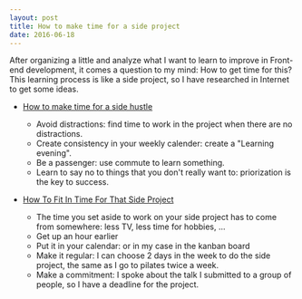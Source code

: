```yaml
---
layout: post
title: How to make time for a side project
date: 2016-06-18
---
```


After organizing a little and analyze what I want to learn to improve in Front-end development, it comes a question to my mind: How to get time for this? This learning process is like a side project, so I have researched in Internet to get some ideas.

* <a href="http://www.slideshare.net/rosssimmonds/how-to-make-time-for-a-side-hustle">How to make time for a side hustle</a>
    - Avoid distractions: find time to work in the project when there are no distractions.
    - Create consistency in your weekly calender: create a "Learning evening".
    - Be a passenger: use commute to learn something.
    - Learn to say no to things that you don't really want to: priorization is the key to success.

* <a href="http://blog.any.do/2015/03/side-project-planning/">How To Fit In Time For That Side Project</a>
    - The time you set aside to work on your side project has to come from somewhere: less TV, less time for hobbies, ...
    - Get up an hour earlier
    - Put it in your calendar: or in my case in the kanban board
    - Make it regular: I can choose 2 days in the week to do the side project, the same as I go to pilates twice a week.
    - Make a commitment: I spoke about the talk I submitted to a group of people, so I have a deadline for the project.
